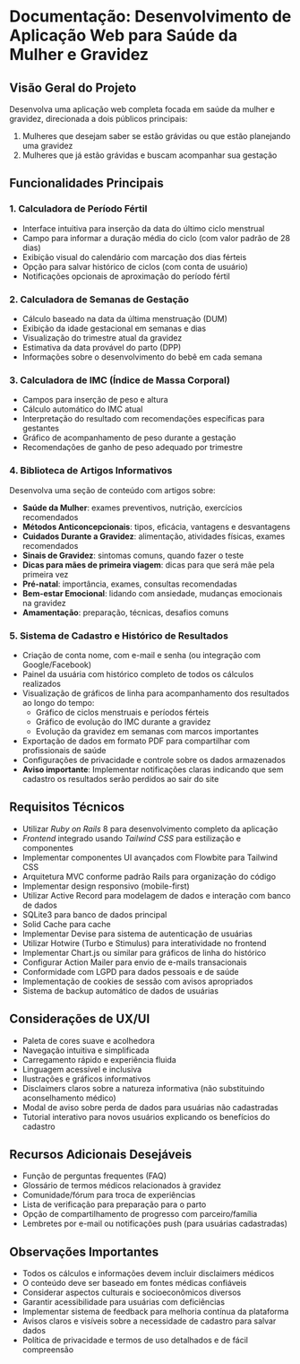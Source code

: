 # Documentação: Desenvolvimento de Aplicação Web para Saúde da Mulher e Gravidez

## Visão Geral do Projeto
Desenvolva uma aplicação web completa focada em saúde da mulher e gravidez, direcionada a dois públicos principais:
1. Mulheres que desejam saber se estão grávidas ou que estão planejando uma gravidez
2. Mulheres que já estão grávidas e buscam acompanhar sua gestação

## Funcionalidades Principais

### 1. Calculadora de Período Fértil
- Interface intuitiva para inserção da data do último ciclo menstrual
- Campo para informar a duração média do ciclo (com valor padrão de 28 dias)
- Exibição visual do calendário com marcação dos dias férteis
- Opção para salvar histórico de ciclos (com conta de usuário)
- Notificações opcionais de aproximação do período fértil

### 2. Calculadora de Semanas de Gestação
- Cálculo baseado na data da última menstruação (DUM)
- Exibição da idade gestacional em semanas e dias
- Visualização do trimestre atual da gravidez
- Estimativa da data provável do parto (DPP)
- Informações sobre o desenvolvimento do bebê em cada semana

### 3. Calculadora de IMC (Índice de Massa Corporal)
- Campos para inserção de peso e altura
- Cálculo automático do IMC atual
- Interpretação do resultado com recomendações específicas para gestantes
- Gráfico de acompanhamento de peso durante a gestação
- Recomendações de ganho de peso adequado por trimestre

### 4. Biblioteca de Artigos Informativos
Desenvolva uma seção de conteúdo com artigos sobre:
- **Saúde da Mulher**: exames preventivos, nutrição, exercícios recomendados
- **Métodos Anticoncepcionais**: tipos, eficácia, vantagens e desvantagens
- **Cuidados Durante a Gravidez**: alimentação, atividades físicas, exames recomendados
- **Sinais de Gravidez**: sintomas comuns, quando fazer o teste
- **Dicas para mães de primeira viagem**: dicas para que será mãe pela primeira vez
- **Pré-natal**: importância, exames, consultas recomendadas
- **Bem-estar Emocional**: lidando com ansiedade, mudanças emocionais na gravidez
- **Amamentação**: preparação, técnicas, desafios comuns

### 5. Sistema de Cadastro e Histórico de Resultados
- Criação de conta nome, com e-mail e senha (ou integração com Google/Facebook)
- Painel da usuária com histórico completo de todos os cálculos realizados
- Visualização de gráficos de linha para acompanhamento dos resultados ao longo do tempo:
  - Gráfico de ciclos menstruais e períodos férteis
  - Gráfico de evolução do IMC durante a gravidez
  - Evolução da gravidez em semanas com marcos importantes
- Exportação de dados em formato PDF para compartilhar com profissionais de saúde
- Configurações de privacidade e controle sobre os dados armazenados
- **Aviso importante**: Implementar notificações claras indicando que sem cadastro os resultados serão perdidos ao sair do site

## Requisitos Técnicos
- Utilizar *Ruby on Rails* 8 para desenvolvimento completo da aplicação
- *Frontend* integrado usando *Tailwind CSS* para estilização e componentes
- Implementar componentes UI avançados com Flowbite para Tailwind CSS
- Arquitetura MVC conforme padrão Rails para organização do código
- Implementar design responsivo (mobile-first)
- Utilizar Active Record para modelagem de dados e interação com banco de dados
- SQLite3 para banco de dados principal
- Solid Cache para cache
- Implementar Devise para sistema de autenticação de usuárias
- Utilizar Hotwire (Turbo e Stimulus) para interatividade no frontend
- Implementar Chart.js ou similar para gráficos de linha do histórico
- Configurar Action Mailer para envio de e-mails transacionais
- Conformidade com LGPD para dados pessoais e de saúde
- Implementação de cookies de sessão com avisos apropriados
- Sistema de backup automático de dados de usuárias

## Considerações de UX/UI
- Paleta de cores suave e acolhedora
- Navegação intuitiva e simplificada
- Carregamento rápido e experiência fluida
- Linguagem acessível e inclusiva
- Ilustrações e gráficos informativos
- Disclaimers claros sobre a natureza informativa (não substituindo aconselhamento médico)
- Modal de aviso sobre perda de dados para usuárias não cadastradas
- Tutorial interativo para novos usuários explicando os benefícios do cadastro

## Recursos Adicionais Desejáveis
- Função de perguntas frequentes (FAQ)
- Glossário de termos médicos relacionados à gravidez
- Comunidade/fórum para troca de experiências
- Lista de verificação para preparação para o parto
- Opção de compartilhamento de progresso com parceiro/família
- Lembretes por e-mail ou notificações push (para usuárias cadastradas)

## Observações Importantes
- Todos os cálculos e informações devem incluir disclaimers médicos
- O conteúdo deve ser baseado em fontes médicas confiáveis
- Considerar aspectos culturais e socioeconômicos diversos
- Garantir acessibilidade para usuárias com deficiências
- Implementar sistema de feedback para melhoria contínua da plataforma
- Avisos claros e visíveis sobre a necessidade de cadastro para salvar dados
- Política de privacidade e termos de uso detalhados e de fácil compreensão
